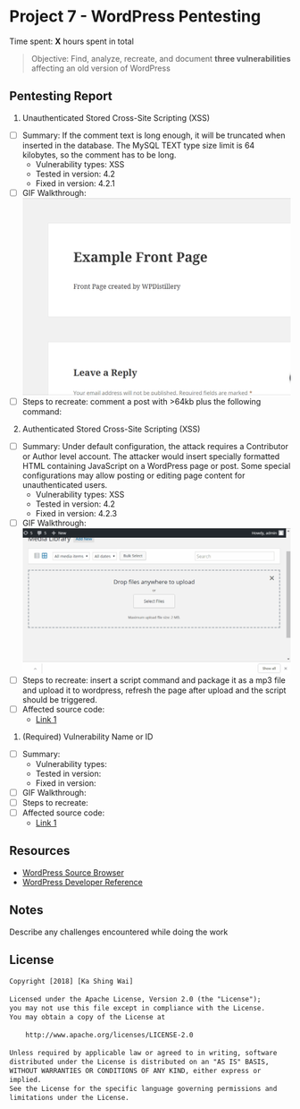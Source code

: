 # Project 7 - WordPress Pentesting

Time spent: **X** hours spent in total

> Objective: Find, analyze, recreate, and document **three vulnerabilities** affecting an old version of WordPress

## Pentesting Report

1. Unauthenticated Stored Cross-Site Scripting (XSS)
  - [ ] Summary: If the comment text is long enough, it will be truncated when inserted in the database. The MySQL TEXT type size limit is 64 kilobytes, so the comment has to be long. 
    - Vulnerability types: XSS
    - Tested in version: 4.2
    - Fixed in version: 4.2.1
  - [ ] GIF Walkthrough: <img src="https://github.com/edwin0108/WebSecurity_week7/blob/master/XSS64kb.gif" width="700">
  - [ ] Steps to recreate: comment a post with >64kb plus the following command:
			<a title='x onmouseover=alert(unescape(/hello%20world/.source)) 	style=position:absolute;left:0;top:0;width:5000px;height:5000px  AAAAAAAAAAAA...[64 kb]..AAA'></a>
2. Authenticated Stored Cross-Site Scripting (XSS)
  - [ ] Summary: Under default configuration, the attack requires a Contributor or Author level account. The attacker would insert specially formatted HTML containing JavaScript on a WordPress page or post. Some special configurations may allow posting or editing page content for unauthenticated users. 
    - Vulnerability types: XSS
    - Tested in version: 4.2
    - Fixed in version: 4.2.3
  - [ ] GIF Walkthrough: <img src="https://github.com/edwin0108/WebSecurity_week7/blob/master/xssmedia.gif" width="700">
  - [ ] Steps to recreate: insert a script command and package it as a mp3 file and upload it to wordpress, refresh the page after upload and the script should be triggered.
  - [ ] Affected source code:
    - [Link 1](https://core.trac.wordpress.org/browser/tags/version/src/source_file.php)
1. (Required) Vulnerability Name or ID
  - [ ] Summary: 
    - Vulnerability types:
    - Tested in version:
    - Fixed in version: 
  - [ ] GIF Walkthrough: 
  - [ ] Steps to recreate: 
  - [ ] Affected source code:
    - [Link 1](https://core.trac.wordpress.org/browser/tags/version/src/source_file.php)


## Resources

- [WordPress Source Browser](https://core.trac.wordpress.org/browser/)
- [WordPress Developer Reference](https://developer.wordpress.org/reference/)


## Notes

Describe any challenges encountered while doing the work

## License

    Copyright [2018] [Ka Shing Wai]

    Licensed under the Apache License, Version 2.0 (the "License");
    you may not use this file except in compliance with the License.
    You may obtain a copy of the License at

        http://www.apache.org/licenses/LICENSE-2.0

    Unless required by applicable law or agreed to in writing, software
    distributed under the License is distributed on an "AS IS" BASIS,
    WITHOUT WARRANTIES OR CONDITIONS OF ANY KIND, either express or implied.
    See the License for the specific language governing permissions and
    limitations under the License.
